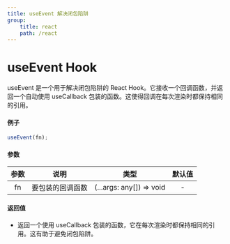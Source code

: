```yaml
---
title: useEvent 解决闭包陷阱
group:
    title: react
    path: /react
---
```


# useEvent Hook

useEvent 是一个用于解决闭包陷阱的 React Hook。它接收一个回调函数，并返回一个自动使用 useCallback 包装的函数。这使得回调在每次渲染时都保持相同的引用。

#### 例子

```ts
useEvent(fn);
```

#### 参数

| 参数 |       说明       |           类型           | 默认值 |
| :--: | :--------------: | :----------------------: | :----: |
|  fn  | 要包装的回调函数 | (...args: any[]) => void |   -    |

#### 返回值

-   返回一个使用 useCallback 包装的函数，它在每次渲染时都保持相同的引用。这有助于避免闭包陷阱。
